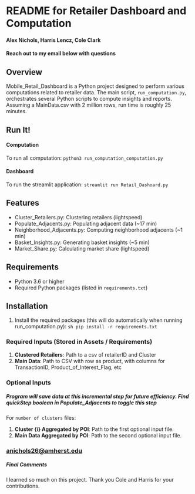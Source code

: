 # README for Retailer Dashboard and Computation
#### Alex Nichols, Harris Lencz, Cole Clark 
#### Reach out to my email below with questions


## Overview

Mobile_Retail_Dashboard is a Python project designed to perform various computations related to retailer data. The main script, `run_computation.py`, orchestrates several Python scripts to compute insights and reports.
Assuming a MainData.csv with 2 million rows, run time is roughly 25 minutes. 

## Run It!

#### Computation

To run all computation:  ```python3 run_computation_computation.py ```

#### Dashboard

To run the streamlit application:   ```streamlit run Retail_Dashoard.py```

## Features

- Cluster_Retailers.py: Clustering retailers (lightspeed)
- Populate_Adjacents.py: Populating adjacent data (~17 min)
- Neighborhood_Adjacents.py: Computing neighborhood adjacents (~1 min)
- Basket_Insights.py: Generating basket insights (~5 min)
- Market_Share.py: Calculating market share (lightspeed)

## Requirements

- Python 3.6 or higher
- Required Python packages (listed in `requirements.txt`)

## Installation

1. Install the required packages (this will do automatically when running run_computation.py):
    ```sh pip install -r requirements.txt ```

### Required Inputs (Stored in Assets / Requirements)

1. **Clustered Retailers**: Path to a csv of retailerID and Cluster
2. **Main Data**: Path to CSV with row as product, with columns for TransactionID, Product_of_Interest_Flag, etc

### Optional Inputs 
##### Program will save data at this incremental step for future efficiency. Find quickStep boolean in Populate_Adjacents to toggle this step

For ```number of clusters``` files:
1. **Cluster {i} Aggregated by POI**: Path to the first optional input file.
2. **Main Data Aggregated by POI**: Path to the second optional input file.


### anichols26@amherst.edu


##### Final Comments
I learned so much on this project. Thank you Cole and Harris for your contributions.
